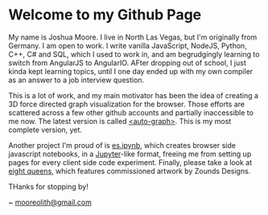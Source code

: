 # Welcome to my Github Page
My name is Joshua Moore. I live in North Las Vegas, but I'm originally from Germany. I am open to work. I write vanilla JavaScript, NodeJS, Python, C++,  C# and SQL, which I used to work in, and am begrudgingly learning to switch from AngularJS to AngularIO. AFter dropping out of school, I just kinda kept learning topics, until I one day ended up with my own compiler as an answer to a job interview question. 

This is a lot of work, and my main motivator has been the idea of creating a 3D force directed graph visualization for the browser. Those efforts are scattered across a few other github accounts and partially inaccessible to me now. The latest version is called  <a href="https://github.com/mooreolith/auto-graph">&lt;auto-graph&gt;</a>. This is my most complete version, yet. 

Another project I'm proud of is <a href="https://mooreolith.github.io/es.ipynb">es.ipynb</a>, which creates browser side javascript notebooks, in a <a href="https://jupyter.org/">Jupyter</a>-like format, freeing me from setting up pages for every client side code experiment. Finally, please take a look at <a href="https://mooreolith.github.io/eight-queens">eight queens</a>, which features commissioned artwork by Zounds Designs.

THanks for stopping by!

~ <a href="mailto:mooreolith@gmail.com">mooreolith@gmail.com</a>
